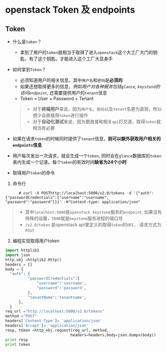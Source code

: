 # openstack Token 及 endpoints

## Token
- 什么是`token`？
   - 拿到了用户的`token`就相当于取得了进入`openstack`这个大工厂大门的钥匙，有了这个钥匙，才能进入这个工厂大显身手
- 如何拿到`Token`？
  - 必须知道用户的相关信息，其中`用户名`和`密码`是**必须的**
  - 如果还想取得更多的信息，*例如用户对各种服务包括`glance`, `keystond`的访问`endpoint`,* 还需要提供用户的`tenant`信息
  - Token = User + Password + Tenant
  > - 对于**终端用户**来说，因为`用户名`，`密码`以及`tenant`名更为直观，所以很少会直接用`token`进行操作
  > - 对于**自动化测试**来说，因为要直接和相关`api`打交道，取得`token`就相当有必要
- 如果在请求`token`的时候同时提供了`tenant`信息，**则可以额外获取用户相关的`endpoints`信息**
- 用户每次发出一次请求，就会生成一个`token`,
  同时会在`glance`数据库的`token`表内生成一个记录。每个`token`的有效时间**缺省为24个小时**

- 取得用户`token`的命令
 1. 命令行
```
      # curl -X POSThttp://localhost:5000/v2.0/tokens -d '{"auth":{"passwordCredentials":{"username":"username", "password":"password"}}}' -H"Content-type: application/json"
```  

> - 其中`localhost:5000`是`openstack keystone`服务的`endpoint`, 如果没有特殊的设置，`5000`就是`keystone`服务进程的端口号
> -  `/v2.0/token` 是openstack api里定义的取得`token`的`URI`， 请求方式为`POST`

  2. 编程实现取得用户token
  ```python
import httplib2
import json
http_obj =httplib2.Http()
headers = {}
body = {
    "auth": {
            "passwordCredentials":{
                "username":'username',
                "password":'password',
            },
            "tenantName":'tenantname',
        },
    }
req_url ="http://localhost:5000/v2.0/tokens"
method ="POST"
headers['Content-Type']= 'application/json'
headers['Accept']= 'application/json'
resp, token =http_obj.request(req_url, method,
                               headers=headers,body=json.dumps(body))
print resp
print token
  ```